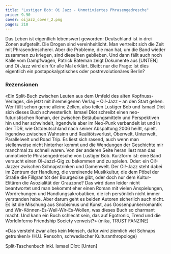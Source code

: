 ```yaml
---
title: "Lustiger Bob: Oi Jazz - Unmotiviertes Phrasengedresche"
price: 9.90
cover: oijazz_cover_2.png
pages: 210
---
```


Das Leben ist eigentlich lebenswert geworden: Deutschland ist in drei Zonen aufgeteilt. Die Drogen sind vereinheitlicht. Man vertreibt sich die Zeit mit Phrasendrescherei. Aber die Probleme, die man hat, um die Band wieder zusammen zu kriegen, sind dieselben geblieben. Und dann fällt auch noch Kalle vom Dampfwagen, Patrick Bateman zeigt Dokumente aus [UNTEN] und Oi Jazz wird ein für alle Mal erklärt. Bleibt nur die Frage: Ist dies eigentlich ein postapokalyptisches oder postrevolutionäres Berlin?

### Rezensionen

«Ein Split-Buch zwischen Leuten aus dem Umfeld des alten Kopfnuss-Verlages, die jetzt mit ihremeigenen Verlag – Oi!-Jazz – an den Start gehen. Wer füllt schon gerne alleine Zellen, also teilen Lustiger Bob und Ismael Diot sich dieses Buch schwesterlich. Ismael Diot schreibt einen neo-futuristischen Roman, der zwischen Betäubungsmitteln und Perspektiven hin und her schwindelt, irgendwie aber im Neo-Punk verbandelt ist und in der TDR, wie Ostdeutschland nach seiner Abspaltung 2006 heißt, spielt. Irgendwo zwischen Wahnsinn und Realitötsverlust, Oberwelt, Unterwelt, Parallelwelt und Road Trip. Es liest sich rasend, auch wenn man stellenweise nicht hinterher kommt und die Wendungen der Geschichte mir manchmal zu schnell waren. Von der anderen Seite heran liest man das unmotivierte Phrasengedresche von Lustiger Bob. Kurzform ist: eine Band versucht einen Ol-Jazzl-Gig zu bekommen und zu spielen. Oder: ein Oi!-Jazzer zwischen Schnapstrinken und Damenwelt. Der Oi!-.lazz steht dabei im Zentrum der Handlung, die vereinende Musikkultur, die dem Pöbel der Straße die Fillgranltöt der Bourgeoise gibt, oder doch nur dem Kultur-Elitären die Asozialität der Grauzone? Das wird dann leider nicht beantwortet und man bekommt eher einen Roman mit vielen Anspielungen, Wordrehungen und Handlungsakrobatiken, die ich persönlich nicht immer verstanden habe. Aber darum geht es beiden Autoren sicherlich auch nicht. Es ist die Mischung aus Snobismus und Kunst, aus Gossenpunkerromantik und Wir-Können-Es-Weil-Wir-Es-Wollen, was dieses Buch so charmant macht. Und kann ein Buch schlecht sein, das auf Egotronic, Trend und die Worldlnferno Friendship Society verweist?» (mika, TRUST FANZINE)

«Das versteht zwar alles kein Mensch, dafür wird ziemlich viel Schnaps getrunken!» (H.U. Rensohn, schwedischer Kulturanthropologe)

Split-Taschenbuch inkl. Ismael Díot: [Unten]
